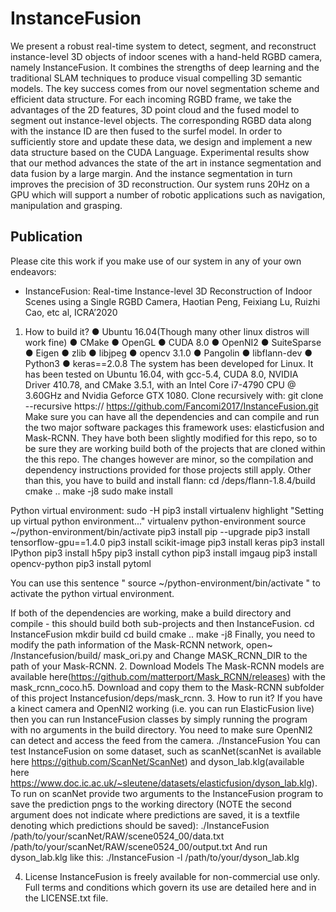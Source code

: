 # InstanceFusion

We present a robust real-time system to detect, segment, and reconstruct instance-level 3D objects of indoor scenes with a hand-held RGBD camera, namely InstanceFusion. It combines the strengths of deep learning and the traditional SLAM techniques to produce visual compelling 3D semantic models. The key success comes from our novel segmentation scheme and efficient data structure. For each incoming RGBD frame, we take the advantages of the 2D features, 3D point cloud and the fused model to segment out instance-level objects. The corresponding RGBD data along with the instance ID are then fused to the surfel model. In order to sufficiently store and update these data, we design and implement a new data structure based on the CUDA Language. Experimental results show that our method advances the state of the art in instance segmentation and data fusion by a large margin. And the instance segmentation in turn improves the precision of 3D reconstruction. Our system runs 20Hz on a GPU which will support a number of robotic applications such as navigation, manipulation and grasping.  
## Publication  
Please cite this work if you make use of our system in any of your own endeavors:
* InstanceFusion: Real-time Instance-level 3D Reconstruction of Indoor Scenes using a Single RGBD Camera, Haotian Peng, Feixiang Lu, Ruizhi Cao, etc al, ICRA’2020
1.	How to build it?
●	Ubuntu 16.04(Though many other linux distros will work fine)
●	CMake
●	OpenGL
●	CUDA 8.0
●	OpenNI2
●	SuiteSparse
●	Eigen
●	zlib
●	libjpeg
●	opencv 3.1.0
●	Pangolin
●	libflann-dev
●	Python3
●	keras==2.0.8
The system has been developed for Linux. It has been tested on Ubuntu 16.04, with gcc-5.4, CUDA 8.0, NVIDIA Driver 410.78, and CMake 3.5.1, with an Intel Core i7-4790 CPU @ 3.60GHz and Nvidia Geforce GTX 1080. Clone recursively with:
git clone --recursive https:// https://github.com/Fancomi2017/InstanceFusion.git
Make sure you can have all the dependencies and can compile and run the two major software packages this framework uses: elasticfusion and Mask-RCNN. They have both been slightly modified for this repo, so to be sure they are working build both of the projects that are cloned within the this repo. The changes however are minor, so the compilation and dependency instructions provided for those projects still apply.
Other than this, you have to build and install flann:
cd /deps/flann-1.8.4/build
cmake ..
make -j8
sudo make install

Python virtual environment:
    sudo -H pip3 install virtualenv
highlight "Setting up virtual python environment..."
virtualenv python-environment
source ~/python-environment/bin/activate
pip3 install pip --upgrade
pip3 install tensorflow-gpu==1.4.0
pip3 install scikit-image
pip3 install keras
pip3 install IPython
pip3 install h5py
pip3 install cython
pip3 install imgaug
pip3 install opencv-python
pip3 install pytoml

You can use this sentence " source ~/python-environment/bin/activate " to activate the python virtual environment.

If both of the dependencies are working, make a build directory and compile - this should build both sub-projects and then InstanceFusion.
cd InstanceFusion
mkdir build
cd build
cmake ..
make -j8
Finally, you need to modify the path information of the Mask-RCNN network, open~ /Instancefusion/build/ mask_ori.py and Change MASK_RCNN_DIR to the path of your Mask-RCNN.
2.	Download Models
The Mask-RCNN models are available here(https://github.com/matterport/Mask_RCNN/releases) with the mask_rcnn_coco.h5. Download and copy them to the Mask-RCNN subfolder of this project Instancefusion/deps/mask_rcnn.
3.	How to run it?
If you have a kinect camera and OpenNI2 working (i.e. you can run ElasticFusion live) then you can run InstanceFusion classes by simply running the program with no arguments in the build directory. You need to make sure OpenNI2 can detect and access the feed from the camera.
./InstanceFusion
You can test InstanceFusion on some dataset, such as scanNet(scanNet is available here https://github.com/ScanNet/ScanNet) and dyson_lab.klg(available here https://www.doc.ic.ac.uk/~sleutene/datasets/elasticfusion/dyson_lab.klg). To run on scanNet provide two arguments to the InstanceFusion program to save the prediction pngs to the working directory (NOTE the second argument does not indicate where predictions are saved, it is a textfile denoting which predictions should be saved):
./InstanceFusion /path/to/your/scanNet/RAW/scene0524_00/data.txt /path/to/your/scanNet/RAW/scene0524_00/output.txt
And run dyson_lab.klg like this:
./InstanceFusion -l /path/to/your/dyson_lab.klg

4.	License
InstanceFusion is freely available for non-commercial use only. Full terms and conditions which govern its use are detailed here and in the LICENSE.txt file.

